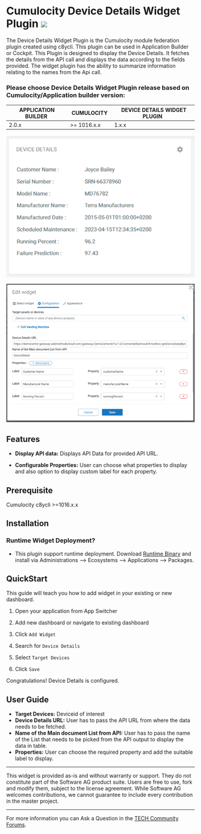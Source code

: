 # Cumulocity Device Details Widget Plugin [<img width="35" src="https://user-images.githubusercontent.com/32765455/211497905-561e9197-18b9-43d5-a023-071d3635f4eb.png"/>](https://github.com/SoftwareAG/cumulocity-device-details-widget-plugin/releases/download/1.0.2/sag-ps-pkg-device-details-widget-1.0.2.zip)

The Device Details Widget Plugin is the Cumulocity module federation plugin created using c8ycli. This plugin can be used in Application Builder or Cockpit. This Plugin is designed to display the Device Details. It fetches the details from the API call and displays the data according to the fields provided. The widget plugin has the ability to summarize  information relating to the names from the Api call.

### Please choose Device Details Widget Plugin release based on Cumulocity/Application builder version:

|APPLICATION BUILDER&nbsp;|&nbsp;CUMULOCITY&nbsp;|&nbsp;DEVICE DETAILS WIDGET PLUGIN&nbsp;|
|--------------------|-------------|-------------------------------|
| 2.0.x              | >= 1016.x.x | 1.x.x                         |  


![Device-details](images/device-details.png)

![Device-Details-Config](images/device-details-config.png)


## Features

*  **Display API data:** Displays API Data for provided API URL.

*  **Configurable Properties:** User can choose what properties to display and also option to display custom label for each property.

## Prerequisite
   Cumulocity c8ycli >=1016.x.x
## Installation
### Runtime Widget Deployment?

 * This plugin support runtime deployment. Download  [Runtime Binary](https://github.com/SoftwareAG/cumulocity-device-details-widget-plugin/releases/download/1.0.2/sag-ps-pkg-device-details-widget-1.0.2.zip)  and install via Administrations --> Ecosystems --> Applications --> Packages.

## QuickStart

This guide will teach you how to add widget in your existing or new dashboard.

1. Open your application from App Switcher

2. Add new dashboard or navigate to existing dashboard

3. Click `Add Widget`

4. Search for `Device Details` 

5. Select `Target Devices`

7. Click `Save`

Congratulations! Device Details is configured.

## User Guide

*  **Target Devices:** Deviceid of interest
*  **Device Details URL:** User has to pass the API URL from where the data needs to be fetched.
*  **Name of the Main document List from API:** User has to pass the name of the List that needs to be picked from the API output to display the data in table.
* **Properties:** User can choose the required property and add the suitable label to display.

------------------------------

This widget is provided as-is and without warranty or support. They do not constitute part of the Software AG product suite. Users are free to use, fork and modify them, subject to the license agreement. While Software AG welcomes contributions, we cannot guarantee to include every contribution in the master project.
_____________________
For more information you can Ask a Question in the [TECH Community Forums](https://tech.forums.softwareag.com/tag/Cumulocity-IoT).

